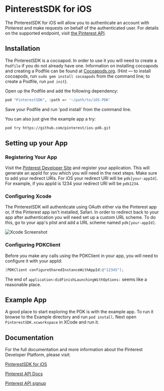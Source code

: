 # PinterestSDK for iOS

The PinterestSDK for iOS will allow you to authenticate an account with Pinterest and make requests on behalf of the authenticated user. For details on the supported endpoint, visit [the Pinterest API](https://developers.pinterest.com/docs/api/overview/).

## Installation

The PinterestSDK is a cocoapod. In order to use it you will need to create a `Podfile` if you do not already have one. Information on installing cocoapods and creating a Podfile can be found at [Cocoapods.org](http://cocoapods.org/). (Hint — to install cocoapods, run `sudo gem install cocoapods` from the command line; to create a Podfile, run `pod init`).

Open up the Podfile and add the following dependency:

```bash
pod "PinterestSDK", :path => '~/path/to/iOS-PDK'
```

Save your Podfile and run 'pod install' from the command line.

You can also just give the example app a try:

```bash
pod try https://github.com/pinterest/ios-pdk.git
```

## Setting up your App 

### Registering Your App
Visit the [Pinterest Developer Site](https://developers.pinterest.com/apps/) and register your application. This will generate an appId for you which you will need in the next steps. Make sure to add your redirect URIs. For iOS your redirect URI will be `pdk[your-appId]`. For example, if you appId is 1234 your redirect URI will be `pdk1234`.

### Configuring Xcode
The PinterestSDK will authenticate using OAuth either via the Pinterest app or, if the Pinterest app isn't installed, Safari. In order to redirect back to your app after authentication you will need set up a custom URL scheme. To do this, go to your app's plist and add a URL scheme named `pdk[your-appId]`. 

![Xcode Screenshot](https://raw.githubusercontent.com/pinterest/ios-pdk/master/Example/PinterestSDK/Images.xcassets/XcodeScreenshot.png)

### Configuring PDKClient
Before you make any calls using the PDKClient in your app, you will need to configure it with your appId: 

```objective-c
[PDKClient configureSharedInstanceWithAppId:@"12345"];
```

The end of `application:didFinishLaunchingWithOptions:` seems like a reasonable place.

## Example App

A good place to start exploring the PDK is with the example app. To run it browse to the Example directory and run `pod install`.  Next open `PinterestSDK.xcworkspace` in XCode and run it.

## Documentation

For the full documentation and more information about the Pinterest Developer Platform, please visit:

[PinterestSDK for iOS](https://developers.pinterest.com/docs/sdks/ios/)

[Pinterest API Docs](https://developers.pinterest.com/docs/getting-started/)

[Pinterest API signup](https://developers.pinterest.com/apps/)

